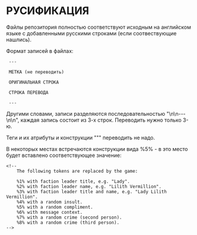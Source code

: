 # РУСИФИКАЦИЯ #

Файлы репозитория полностью соответствуют исходным на английском языке с добавленными русскими строками (если соотвествующие нашлись).

Формат записей в файлах:


```
 ---
 
 МЕТКА (не переводить)

 ОРИГИНАЛЬНАЯ СТРОКА

 СТРОКА ПЕРЕВОДА

 ---
```

Другими словами, записи разделяются последовательностью "\n\n---\n\n", каждая запись состоит из 3-х строк. Переводить нужно только 3-ю.

Теги и их атрибуты и конструкции "&quot;" переводить не надо.

В некоторых местах встречаются конструкции вида %5% - в это место будет вставлено соответствующее значение:


```
<!--
	The following tokens are replaced by the game:
 
 	%1% with faction leader title, e.g. "Lady".
 	%2% with faction leader name, e.g. "Lilith Vermillion".
 	%3% with faction leader title and name, e.g. "Lady Lilith Vermillion".
 	%4% with a random insult.
 	%5% with a random compliment.
 	%6% with message context.
 	%7% with a random crime (second person).
 	%8% with a random crime (third person).
-->
```
